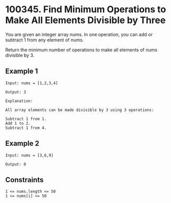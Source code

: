 # 100345. Find Minimum Operations to Make All Elements Divisible by Three

You are given an integer array nums. In one operation, you can add or subtract 1 from any element of nums.

Return the minimum number of operations to make all elements of nums divisible by 3.

## Example 1

```text
Input: nums = [1,2,3,4]

Output: 3

Explanation:

All array elements can be made divisible by 3 using 3 operations:

Subtract 1 from 1.
Add 1 to 2.
Subtract 1 from 4.
```

## Example 2

```text
Input: nums = [3,6,9]

Output: 0
```

## Constraints

```text
1 <= nums.length <= 50
1 <= nums[i] <= 50
```
